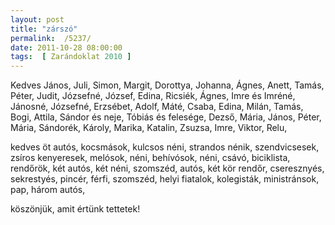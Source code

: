```yaml
---
layout: post
title: "zárszó"
permalink:  /5237/ 
date: 2011-10-28 08:00:00
tags:  [ Zarándoklat 2010 ] 
---
```



<!--break-->

Kedves János, Juli, Simon, Margit, Dorottya, Johanna, Ágnes, Anett, Tamás, Péter, Judit, Józsefné, József, Edina, Ricsiék, Ágnes, Imre és Imréné, Jánosné, Józsefné, Erzsébet, Adolf, Máté, Csaba, Edina, Milán, Tamás, Bogi, Attila, Sándor és neje, Tóbiás és felesége, Dezső, Mária, János, Péter, Mária, Sándorék, Károly, Marika, Katalin, Zsuzsa, Imre, Viktor, Relu,

kedves öt autós, kocsmások, kulcsos néni, strandos nénik, szendvicsesek, zsíros kenyeresek, melósok, néni, behívósok, néni, csávó, biciklista, rendőrök, két autós, két néni, szomszéd, autós, két kör rendőr, cseresznyés, sekrestyés, pincér, férfi, szomszéd, helyi fiatalok, kolegisták, ministránsok, pap, három autós,

köszönjük, amit értünk tettetek!

